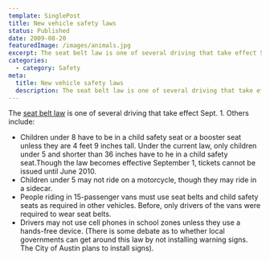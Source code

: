 ```yaml
---
template: SinglePost
title: New vehicle safety laws
status: Published
date: 2009-08-20
featuredImage: /images/animals.jpg
excerpt: The seat belt law is one of several driving that take effect Sept. 1
categories:
  - category: Safety
meta:
  title: New vehicle safety laws
  description: The seat belt law is one of several driving that take effect Sept. 1
---
```

<!--StartFragment-->

The [seat belt law](/blog/starting-next-month-you-better-buckle-up-even-in-the-back-seat/) is one of several driving that take effect Sept. 1. Others include:

* Children under 8 have to be in a child safety seat or a booster seat unless they are 4 feet 9 inches tall. Under the current law, only children under 5 and shorter than 36 inches have to he in a child safety seat.Though the law becomes effective September 1, tickets cannot be issued until June 2010.
* Children under 5 may not ride on a motorcycle, though they may ride in a sidecar.
* People riding in 15-passenger vans must use seat belts and child safety seats as required in other vehicles. Before, only drivers of the vans were required to wear seat belts.
* Drivers may not use cell phones in school zones unless they use a hands-free device. (There is some debate as to whether local governments can get around this law by not installing warning signs. The City of Austin plans to install signs).

<!--EndFragment-->